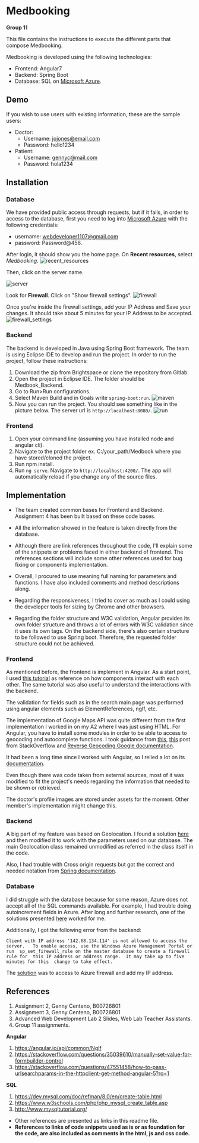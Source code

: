 # Medbooking

**Group 11**


This file contains the instructions to execute the different parts that compose 
Medbooking.

Medbooking is developed using the following technologies:
* Frontend: Angular7
* Backend: Spring Boot
* Database: SQL on [Microsoft Azure](https://portal.azure.com).

## Demo 
If you wish to use users with existing information, these are the sample users:
* Doctor:
  * Username: jojones@email.com
  * Password: hello1234
* Patient:
  * Username: gennyc@mail.com
  * Password: hola1234


## Installation
### Database
We have provided public access through requests, but if it fails, in order to access to the database, first you need to log into [Microsoft Azure](https://portal.azure.com)
with the following credentials:
* username: webdeveloper1107@gmail.com
* password: Password@456.

After login, it should show you the home page. On **Recent resources**, select _Medbooking_.
![recent_resources](src/assets/images/readme/recent.JPG)

Then, click on the server name.

![server](src/assets/images/readme/server.JPG)

Look for **Firewall**. Click on "Show firewall settings".
![firewall](src/assets/images/readme/firewall.JPG)

Once you're inside the firewall settings, add your IP Address and Save your changes.
It should take about 5 minutes for your IP Address to be accepted.
![firewall_settings](src/assets/images/readme/firewall_settings.JPG)

### Backend

The backend is developed in Java using Spring Boot framework. The team
is using Eclipse IDE to develop and run the project. In order to run the project,
follow these instructions:

 1. Download the zip from Brightspace or clone the repository from Gitlab.
 2. Open the project in Eclipse IDE. The folder should be Medbook_Backend.
 3. Go to Run>Run configurations.
 4. Select Maven Build and in Goals write `spring-boot:run`.
 ![maven](src/assets/images/readme/maven.JPG)
 5. Now you can run the project. You should see something like in the picture below.
 The server url is `http://localhost:8080/`.
 ![run](src/assets/images/readme/run.JPG)




### Frontend

1. Open your command line (assuming you have installed node and angular cli).
2. Navigate to the project folder ex. C:/your_path/Medbook where you have stored/cloned 
the project.
3. Run npm install.
4. Run `ng serve`. Navigate to `http://localhost:4200/`. The app will automatically reload if you change any of the source files.


## Implementation

* The team created common bases for Frontend and Backend. Assignment 4 has been
built based on these code bases.

* All the information showed in the feature is taken directly from the database.

* Although there are link references throughout the code, I'll explain some of the
snippets or problems faced in either backend of frontend.
The references sections will include some other references used for bug fixing 
or components implementation.

* Overall, I procured to use meaning full naming for parameters and functions. I have
also included comments and method descriptions along.

* Regarding the responsiveness, I tried to cover as much as I could using the
developer tools for sizing by Chrome and other browsers.

* Regarding the folder structure and W3C validation, Angular provides its own folder
structure and throws a lot of errors with W3C validation since it uses its own
tags. On the backend side, there's also certain structure to be followed to use
Spring boot. Therefore, the requested folder structure could not be achieved.

### Frontend
As mentioned before, the frontend is implement in Angular. As a start point, I
used [this tutorial](https://www.devglan.com/angular/angular-7-crud-example ) 
as reference on how components interact with each other. The same tutorial was
also useful to understand the interactions with the backend.

The validation for fields such as in the search main page was performed using
angular elements such as ElementReferences, ngIf, etc. 

The implementation of Google Maps API was quite different from the first implementation
I worked in on my A2 where I was just using HTML. For Angular, you have to install
some modules in order to be able to access to geocoding and autocomplete functions.
I took guidance from [this](https://stackoverflow.com/questions/53894400/angular-7-use-import-googlemaps 
), [this](https://stackoverflow.com/questions/51084724/types-googlemaps-index-d-ts-is-not-a-module 
) post from StackOverflow and 
[Reverse Geocoding Google documentation](https://developers.google.com/maps/documentation/javascript/geocoding#ReverseGeocoding).

It had been a long time since I worked with Angular, so I relied a lot on its
[documentation](https://angular.io/api).

Even though there was code taken from external sources, most of it was modified
to fit the project's needs regarding the information that needed to be shown or
retrieved. 

The doctor's profile images are stored under assets for the moment. Other member's
implementation might change this.

### Backend
A big part of my feature was based on Geolocation. I found a solution
[here](•http://janmatuschek.de/LatitudeLongitudeBoundingCoordinates) and then
modified it to work with the parameters used on our database. The main Geolocation
class remained unmodified as referred in the class itself in the code.

Also, I had trouble with Cross origin requests but got the correct and needed notation 
from [Spring documentation](https://docs.spring.io/spring/docs/current/spring-framework-reference/web.html#mvc-cors 
).


### Database

I did struggle with the database because for some reason, Azure does not
accept all of the SQL commands available. For example, I had trouble doing 
autoincrement fields in Azure. After long and further research, one of the
solutions presented [here](https://stackoverflow.com/questions/19002101/how-to-make-auto-increment-of-an-existing-primary-key-in-azure 
) worked for me.
  	
Additionally, I got the following error from the backend:

`Client with IP address '142.68.134.114' is not allowed to access the server.  
To enable access, use the Windows Azure Management Portal or run 
sp_set_firewall_rule on the master database to create a firewall rule for 
this IP address or address range.  It may take up to five minutes for this 
change to take effect.` 

The [solution](https://dzone.com/articles/azure-powertip-4-unable-to-connect-to-azure-sql-da )
was to access to Azure firewall and add my IP address.






## References

 1. Assignment 2, Genny Centeno, B00726801
 2. Assignment 3, Genny Centeno, B00726801
 3. Advanced Web Development Lab 2 Slides, Web Lab Teacher Assistants.
 4. Group 11 assignments.
 
 **Angular**
 1. https://angular.io/api/common/NgIf
 2. https://stackoverflow.com/questions/35039610/manually-set-value-for-formbuilder-control
 3. https://stackoverflow.com/questions/47551458/how-to-pass-urlsearchparams-in-the-httpclient-get-method-angular-5?rq=1 

**SQL**
1. https://dev.mysql.com/doc/refman/8.0/en/create-table.html
2. https://www.w3schools.com/php/php_mysql_create_table.asp
3. http://www.mysqltutorial.org/


* Other references are presented as links in this readme file.
* **References to links of code snippets used as is or as foundation for the code,
are also included as comments in the html, js and css code.**




